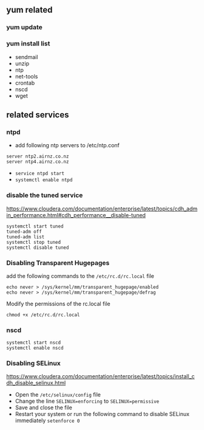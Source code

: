 ## yum related

### yum update

### yum install list
- sendmail
- unzip
- ntp
- net-tools
- crontab
- nscd
- wget

## related services

### ntpd

- add following ntp servers to /etc/ntp.conf
```
server ntp2.airnz.co.nz
server ntp4.airnz.co.nz
```

- `service ntpd start`
- `systemctl enable ntpd`

### disable the tuned service 
https://www.cloudera.com/documentation/enterprise/latest/topics/cdh_admin_performance.html#cdh_performance__disable-tuned
```
systemctl start tuned
tuned-adm off
tuned-adm list
systemctl stop tuned
systemctl disable tuned
```

### Disabling Transparent Hugepages
add the following commands to the `/etc/rc.d/rc.local` file

```
echo never > /sys/kernel/mm/transparent_hugepage/enabled
echo never > /sys/kernel/mm/transparent_hugepage/defrag
```
Modify the permissions of the rc.local file

`chmod +x /etc/rc.d/rc.local`

### nscd
```
systemctl start nscd
systemctl enable nscd
```

### Disabling SELinux
https://www.cloudera.com/documentation/enterprise/latest/topics/install_cdh_disable_selinux.html

- Open the `/etc/selinux/config` file
- Change the line `SELINUX=enforcing` to `SELINUX=permissive`
- Save and close the file
- Restart your system or run the following command to disable SELinux immediately
`setenforce 0`



